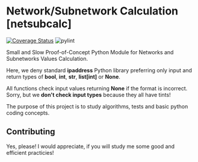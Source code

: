 # Network/Subnetwork Calculation [netsubcalc]
[![Coverage Status](https://coveralls.io/repos/github/Te4nick/netsubcalc/badge.svg?branch=test)](https://coveralls.io/github/Te4nick/netsubcalc?branch=test)
![pylint](https://img.shields.io/badge/pylint-10.00-brightgreen?logo=python&logoColor=white)

Small and Slow Proof-of-Concept Python Module for Networks and Subnetworks Values Calculation.

Here, we deny standard **ipaddress** Python library preferring only input and return types of **bool**, **int**, **str**, **list[int]** or **None**.

All functions check input values returning **None** if the format is incorrect. Sorry, but we **don't check input types** because they all have tints!

The purpose of this project is to study algorithms, tests and basic python coding concepts.

## Contributing
Yes, please! I would appreciate, if you will study me some good and efficient practicies!
